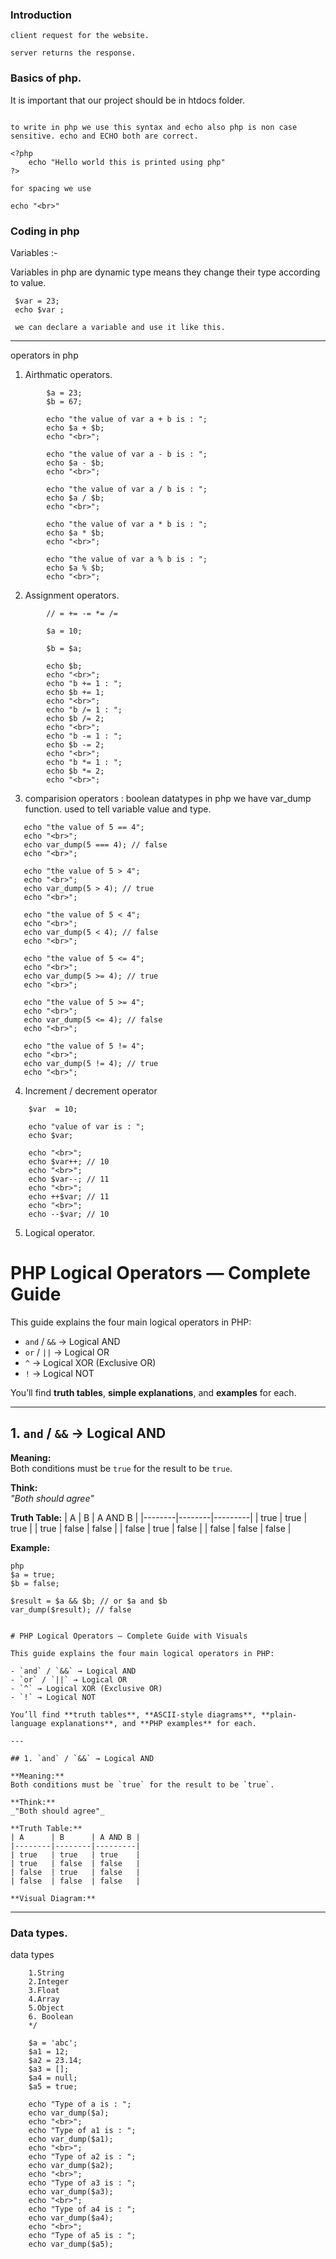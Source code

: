 ### Introduction

```
client request for the website.

server returns the response.

```

### Basics of php.

It is important that our project should be in htdocs folder.

```

to write in php we use this syntax and echo also php is non case sensitive. echo and ECHO both are correct.

<?php
    echo "Hello world this is printed using php"
?>

for spacing we use

echo "<br>"

```

### Coding in php

Variables :-

Variables in php are dynamic type means they change their type according to value.

```
 $var = 23;
 echo $var ;

 we can declare a variable and use it like this.

```

---

operators in php

1. Airthmatic operators.

```
        $a = 23;
        $b = 67;

        echo "the value of var a + b is : ";
        echo $a + $b;
        echo "<br>";

        echo "the value of var a - b is : ";
        echo $a - $b;
        echo "<br>";

        echo "the value of var a / b is : ";
        echo $a / $b;
        echo "<br>";

        echo "the value of var a * b is : ";
        echo $a * $b;
        echo "<br>";

        echo "the value of var a % b is : ";
        echo $a % $b;
        echo "<br>";

```

2. Assignment operators.

```
        // = += -= *= /=

        $a = 10;

        $b = $a;

        echo $b;
        echo "<br>";
        echo "b += 1 : ";
        echo $b += 1;
        echo "<br>";
        echo "b /= 1 : ";
        echo $b /= 2;
        echo "<br>";
        echo "b -= 1 : ";
        echo $b -= 2;
        echo "<br>";
        echo "b *= 1 : ";
        echo $b *= 2;
        echo "<br>";
```

3.  comparision operators : boolean datatypes
    in php we have var_dump function. used to tell variable value and type.

```
   echo "the value of 5 == 4";
   echo "<br>";
   echo var_dump(5 === 4); // false
   echo "<br>";

   echo "the value of 5 > 4";
   echo "<br>";
   echo var_dump(5 > 4); // true
   echo "<br>";

   echo "the value of 5 < 4";
   echo "<br>";
   echo var_dump(5 < 4); // false
   echo "<br>";

   echo "the value of 5 <= 4";
   echo "<br>";
   echo var_dump(5 >= 4); // true
   echo "<br>";

   echo "the value of 5 >= 4";
   echo "<br>";
   echo var_dump(5 <= 4); // false
   echo "<br>";

   echo "the value of 5 != 4";
   echo "<br>";
   echo var_dump(5 != 4); // true
   echo "<br>";
```

4.  Increment / decrement operator

```
    $var  = 10;

    echo "value of var is : ";
    echo $var;

    echo "<br>";
    echo $var++; // 10
    echo "<br>";
    echo $var--; // 11
    echo "<br>";
    echo ++$var; // 11
    echo "<br>";
    echo --$var; // 10
```

5. Logical operator.

# PHP Logical Operators — Complete Guide

This guide explains the four main logical operators in PHP:

- `and` / `&&` → Logical AND
- `or` / `||` → Logical OR
- `^` → Logical XOR (Exclusive OR)
- `!` → Logical NOT

You’ll find **truth tables**, **simple explanations**, and **examples** for each.

---

## 1. `and` / `&&` → Logical AND

**Meaning:**  
Both conditions must be `true` for the result to be `true`.

**Think:**  
_"Both should agree"_

**Truth Table:**
| A | B | A AND B |
|--------|--------|---------|
| true | true | true |
| true | false | false |
| false | true | false |
| false | false | false |

**Example:**

```
php
$a = true;
$b = false;

$result = $a && $b; // or $a and $b
var_dump($result); // false

```

<?php
$values = [true, false];

echo "=== AND (&&) ===\n";
foreach ($values as $a) {
    foreach ($values as $b) {
        var_dump([$a, $b, $a && $b]);
    }
}

echo "\n=== OR (||) ===\n";
foreach ($values as $a) {
    foreach ($values as $b) {
        var_dump([$a, $b, $a || $b]);
    }
}

echo "\n=== XOR (^) ===\n";
foreach ($values as $a) {
    foreach ($values as $b) {
        var_dump([$a, $b, $a ^ $b]);
    }
}

echo "\n=== NOT (!) ===\n";
foreach ($values as $a) {
    var_dump([$a, !$a]);
}
?>

```

# PHP Logical Operators — Complete Guide with Visuals

This guide explains the four main logical operators in PHP:

- `and` / `&&` → Logical AND
- `or` / `||` → Logical OR
- `^` → Logical XOR (Exclusive OR)
- `!` → Logical NOT

You’ll find **truth tables**, **ASCII-style diagrams**, **plain-language explanations**, and **PHP examples** for each.

---

## 1. `and` / `&&` → Logical AND

**Meaning:**
Both conditions must be `true` for the result to be `true`.

**Think:**
_"Both should agree"_

**Truth Table:**
| A      | B      | A AND B |
|--------|--------|---------|
| true   | true   | true    |
| true   | false  | false   |
| false  | true   | false   |
| false  | false  | false   |

**Visual Diagram:**

```

---

### Data types.

data types

```
    1.String
    2.Integer
    3.Float
    4.Array
    5.Object
    6. Boolean
    */

    $a = 'abc';
    $a1 = 12;
    $a2 = 23.14;
    $a3 = [];
    $a4 = null;
    $a5 = true;

    echo "Type of a is : ";
    echo var_dump($a);
    echo "<br>";
    echo "Type of a1 is : ";
    echo var_dump($a1);
    echo "<br>";
    echo "Type of a2 is : ";
    echo var_dump($a2);
    echo "<br>";
    echo "Type of a3 is : ";
    echo var_dump($a3);
    echo "<br>";
    echo "Type of a4 is : ";
    echo var_dump($a4);
    echo "<br>";
    echo "Type of a5 is : ";
    echo var_dump($a5);
```
